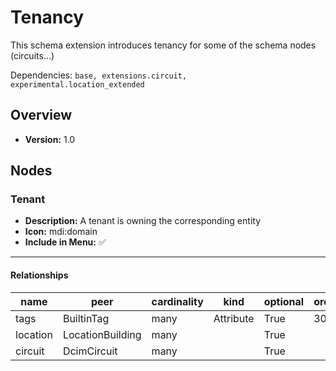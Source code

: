 # Tenancy

This schema extension introduces tenancy for some of the schema nodes (circuits...)


Dependencies: `base, extensions.circuit, experimental.location_extended`
## Overview
- **Version:** 1.0
## Nodes
### **Tenant**
- **Description:** A tenant is owning the corresponding entity
- **Icon:** mdi:domain
- **Include in Menu:** ✅
---
#### Relationships
| name | peer | cardinality | kind | optional | order_weight |
| ---- | ---- | ----------- | ---- | -------- | ------------ |
| tags | BuiltinTag | many | Attribute | True | 3000 |
| location | LocationBuilding | many |  | True |  |
| circuit | DcimCircuit | many |  | True |  |
